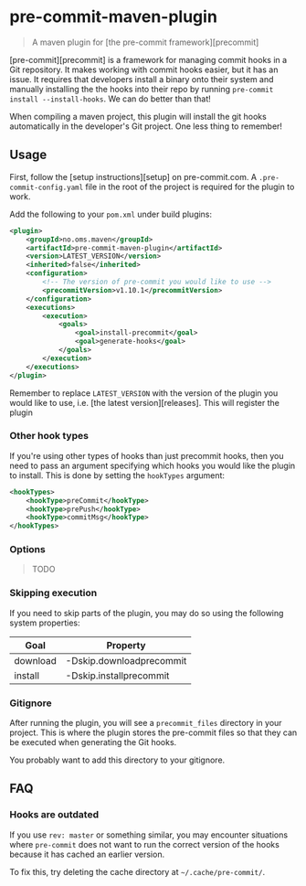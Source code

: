 # pre-commit-maven-plugin

> A maven plugin for [the pre-commit framework][precommit]

[pre-commit][precommit] is a framework for managing commit hooks in a
Git repository. It makes working with commit hooks easier, but it has an
issue. It requires that developers install a binary onto their system
and manually installing the the hooks into their repo by running
`pre-commit install --install-hooks`. We can do better than that!

When compiling a maven project, this plugin will install the git hooks
automatically in the developer's Git project. One less thing to
remember!

## Usage

First, follow the [setup instructions][setup] on pre-commit.com. A
`.pre-commit-config.yaml` file in the root of the project is required
for the plugin to work.

Add the following to your `pom.xml` under build plugins:

```xml
<plugin>
    <groupId>no.oms.maven</groupId>
    <artifactId>pre-commit-maven-plugin</artifactId>
    <version>LATEST_VERSION</version>
    <inherited>false</inherited>
    <configuration>
        <!-- The version of pre-commit you would like to use -->
        <precommitVersion>v1.10.1</precommitVersion>
    </configuration>
    <executions>
        <execution>
            <goals>
                <goal>install-precommit</goal>
                <goal>generate-hooks</goal>
            </goals>
        </execution>
    </executions>
</plugin>
```

Remember to replace `LATEST_VERSION` with the version of the plugin you
would like to use, i.e. [the latest version][releases]. This will
register the plugin

### Other hook types

If you're using other types of hooks than just precommit hooks, then you need to
pass an argument specifying which hooks you would like the plugin to install.
This is done by setting the `hookTypes` argument:

```xml
<hookTypes>
    <hookType>preCommit</hookType>
    <hookType>prePush</hookType>
    <hookType>commitMsg</hookType>
</hookTypes>
```

### Options

> TODO

### Skipping execution

If you need to skip parts of the plugin, you may do so using the
following system properties:

|Goal    |Property                  |
|--------|--------------------------|
|download| -Dskip.downloadprecommit |
|install | -Dskip.installprecommit  |

### Gitignore

After running the plugin, you will see a `precommit_files` directory in
your project. This is where the plugin stores the pre-commit files so
that they can be executed when generating the Git hooks.

You probably want to add this directory to your gitignore.

## FAQ
### Hooks are outdated

If you use `rev: master` or something similar, you may encounter situations
where `pre-commit` does not want to run the correct version of the hooks because
it has cached an earlier version.

To fix this, try deleting the cache directory at `~/.cache/pre-commit/`.
